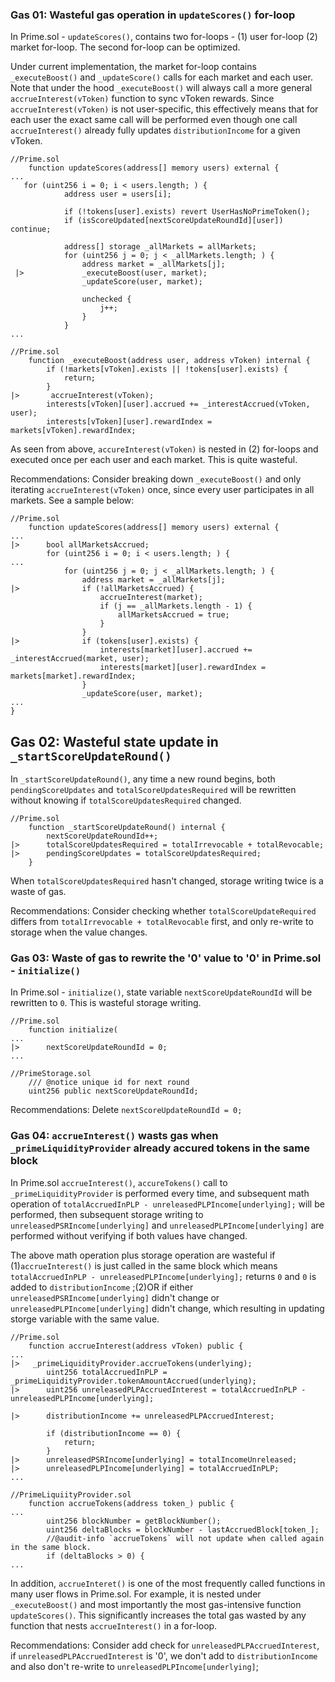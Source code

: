 ### Gas 01: Wasteful gas operation in `updateScores()` for-loop
In Prime.sol - `updateScores()`, contains two for-loops - (1) user for-loop (2) market for-loop. The second for-loop can be optimized.

Under current implementation, the market for-loop contains `_executeBoost()` and `_updateScore()` calls for each market and each user. Note that under the hood `_executeBoost()` will always call a more general `accrueInterest(vToken)` function to sync vToken rewards. Since `accrueInterest(vToken)` is not user-specific, this effectively means that for each user the exact same call will be performed even though one call `accrueInterest()` already fully updates `distributionIncome` for a given vToken.

```solidity
//Prime.sol
    function updateScores(address[] memory users) external {
...
   for (uint256 i = 0; i < users.length; ) {
            address user = users[i];
      
            if (!tokens[user].exists) revert UserHasNoPrimeToken();
            if (isScoreUpdated[nextScoreUpdateRoundId][user]) continue;

            address[] storage _allMarkets = allMarkets;
            for (uint256 j = 0; j < _allMarkets.length; ) {
                address market = _allMarkets[j];
 |>             _executeBoost(user, market);
                _updateScore(user, market);

                unchecked {
                    j++;
                }
            }
...
```
```solidity
//Prime.sol
    function _executeBoost(address user, address vToken) internal {
        if (!markets[vToken].exists || !tokens[user].exists) {
            return;
        }
|>       accrueInterest(vToken);
        interests[vToken][user].accrued += _interestAccrued(vToken, user);
        interests[vToken][user].rewardIndex = markets[vToken].rewardIndex;
```
As seen from above, `accureInterest(vToken)` is nested in (2) for-loops and executed once per each user and each market. This is quite wasteful.

Recommendations:
Consider breaking down `_executeBoost()` and only iterating `accrueInterest(vToken)` once, since every user participates in all markets. See a sample below:
```solidity
//Prime.sol
    function updateScores(address[] memory users) external {
...
|>      bool allMarketsAccrued;
        for (uint256 i = 0; i < users.length; ) {
...
            for (uint256 j = 0; j < _allMarkets.length; ) {
                address market = _allMarkets[j];
|>              if (!allMarketsAccrued) {
                    accrueInterest(market);
                    if (j == _allMarkets.length - 1) {
                        allMarketsAccrued = true;
                    }
                }
|>              if (tokens[user].exists) {
                    interests[market][user].accrued += _interestAccrued(market, user);
                    interests[market][user].rewardIndex = markets[market].rewardIndex;
                }
                _updateScore(user, market);
...
}
```

## Gas 02: Wasteful state update in `_startScoreUpdateRound()`
In `_startScoreUpdateRound()`, any time a new round begins, both `pendingScoreUpdates` and `totalScoreUpdatesRequired` will be rewritten without knowing if `totalScoreUpdatesRequired` changed.

```solidity
//Prime.sol
    function _startScoreUpdateRound() internal {
        nextScoreUpdateRoundId++;
|>      totalScoreUpdatesRequired = totalIrrevocable + totalRevocable;
|>      pendingScoreUpdates = totalScoreUpdatesRequired;
    }
```
When `totalScoreUpdatesRequired` hasn't changed, storage writing twice is a waste of gas. 

Recommendations:
Consider checking whether `totalScoreUpdateRequired` differs from `totalIrrevocable + totalRevocable` first, and only re-write to storage when the value changes.

### Gas 03: Waste of gas to rewrite the '0' value to '0' in Prime.sol - `initialize()`
In Prime.sol - `initialize()`, state variable `nextScoreUpdateRoundId` will be rewritten to `0`. This is wasteful storage writing.

```solidity
//Prime.sol
    function initialize(
...
|>      nextScoreUpdateRoundId = 0;
...
```
```solidity
//PrimeStorage.sol
    /// @notice unique id for next round
    uint256 public nextScoreUpdateRoundId;
```
Recommendations:
Delete `nextScoreUpdateRoundId = 0;`

### Gas 04: `accrueInterest()` wasts gas when `_primeLiquidityProvider` already accured tokens in the same block
In Prime.sol `accrueInterest()`, `accureTokens()` call to `_primeLiquidityProvider` is performed every time, and subsequent math operation of `totalAccruedInPLP - unreleasedPLPIncome[underlying];` will be performed, then subsequent storage writing to `unreleasedPSRIncome[underlying]` and `unreleasedPLPIncome[underlying]` are performed without verifying if both values have changed.

The above math operation plus storage operation are wasteful if (1)`accrueInterest()` is just called in the same block which means `totalAccruedInPLP - unreleasedPLPIncome[underlying];` returns `0` and `0` is added to `distributionIncome` ;(2)OR if either `unreleasedPSRIncome[underlying]` didn't change or `unreleasedPLPIncome[underlying]` didn't change, which resulting in updating storge variable with the same value.

```solidity
//Prime.sol
    function accrueInterest(address vToken) public {
...
|>   _primeLiquidityProvider.accrueTokens(underlying);
        uint256 totalAccruedInPLP = _primeLiquidityProvider.tokenAmountAccrued(underlying);
|>      uint256 unreleasedPLPAccruedInterest = totalAccruedInPLP - unreleasedPLPIncome[underlying];

|>      distributionIncome += unreleasedPLPAccruedInterest;

        if (distributionIncome == 0) {
            return;
        }
|>      unreleasedPSRIncome[underlying] = totalIncomeUnreleased;
|>      unreleasedPLPIncome[underlying] = totalAccruedInPLP;
...
```
```solidity
//PrimeLiquiityProvider.sol
    function accrueTokens(address token_) public {
...
        uint256 blockNumber = getBlockNumber();
        uint256 deltaBlocks = blockNumber - lastAccruedBlock[token_];
        //@audit-info `accrueTokens` will not update when called again in the same block.
        if (deltaBlocks > 0) {
...

```

In addition, `accrueInteret()` is one of the most frequently called functions in many user flows in Prime.sol. For example, it is nested under `_executeBoost()` and most importantly the most gas-intensive function `updateScores()`. This significantly increases the total gas wasted by any function that nests `accrueInterest()` in a for-loop.

Recommendations:
 Consider add check for `unreleasedPLPAccruedInterest`, if `unreleasedPLPAccruedInterest` is '0', we don't add to `distributionIncome` and also don't re-write to `unreleasedPLPIncome[underlying]`;



 